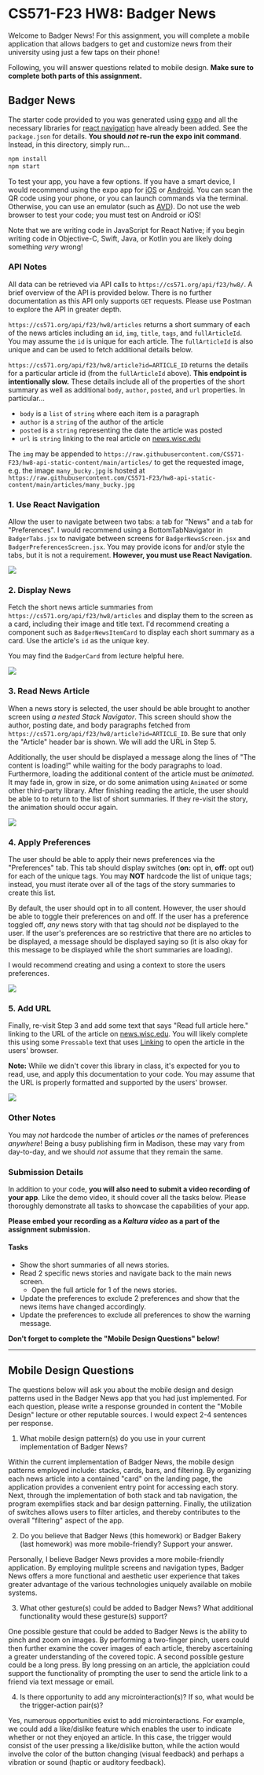 
# CS571-F23 HW8: Badger News

Welcome to Badger News! For this assignment, you will complete a mobile application that allows badgers to get and customize news from their university using just a few taps on their phone!

Following, you will answer questions related to mobile design.  **Make sure to complete both parts of this assignment.**

## Badger News

The starter code provided to you was generated using [expo](https://expo.dev/) and all the necessary libraries for [react navigation](https://reactnavigation.org/) have already been added. See the `package.json` for details. **You should *not* re-run the expo init command**. Instead, in this directory, simply run...

```bash
npm install
npm start
```

To test your app, you have a few options. If you have a smart device, I would recommend using the expo app for [iOS](https://apps.apple.com/us/app/expo-go/id982107779) or [Android](https://play.google.com/store/apps/details?id=host.exp.exponent&hl=en_US&gl=US). You can scan the QR code using your phone, or you can launch commands via the terminal. Otherwise, you can use an emulator (such as [AVD](https://developer.android.com/studio/run/emulator)). Do not use the web browser to test your code; you must test on Android or iOS!

Note that we are writing code in JavaScript for React Native; if you begin writing code in Objective-C, Swift, Java, or Kotlin you are likely doing something *very* wrong!

### API Notes

All data can be retrieved via API calls to `https://cs571.org/api/f23/hw8/`. A brief overview of the API is provided below. There is no further documentation as this API only supports `GET` requests. Please use Postman to explore the API in greater depth.

`https://cs571.org/api/f23/hw8/articles` returns a short summary of each of the news articles including an `id`, `img`, `title`, `tags`, and `fullArticleId`. You may assume the `id` is unique for each article. The `fullArticleId` is also unique and can be used to fetch additional details below.

`https://cs571.org/api/f23/hw8/article?id=ARTICLE_ID` returns the details for a particular article id (from the `fullArticleId` above). **This endpoint is intentionally slow.** These details include all of the properties of the short summary as well as additional `body`, `author`, `posted`, and `url` properties. In particular...

 - `body` is a `list` of `string` where each item is a paragraph
 - `author` is a `string` of the author of the article
 - `posted` is a `string` representing the date the article was posted
 - `url` is `string` linking to the real article on [news.wisc.edu](https://news.wisc.edu/)

 The `img` may be appended to `https://raw.githubusercontent.com/CS571-F23/hw8-api-static-content/main/articles/` to get the requested image, e.g. the image `many_bucky.jpg` is hosted at `https://raw.githubusercontent.com/CS571-F23/hw8-api-static-content/main/articles/many_bucky.jpg`

### 1. Use React Navigation

Allow the user to navigate between two tabs: a tab for "News" and a tab for "Preferences". I would recommend using a BottomTabNavigator in `BadgerTabs.jsx` to navigate between screens for `BadgerNewsScreen.jsx` and `BadgerPreferencesScreen.jsx`. You may provide icons for and/or style the tabs, but it is not a requirement. **However, you must use React Navigation.**

![](_figures/Step1.png)

### 2. Display News

Fetch the short news article summaries from `https://cs571.org/api/f23/hw8/articles` and display them to the screen as a card, including their image and title text. I'd recommend creating a component such as `BadgerNewsItemCard` to display each short summary as a card. Use the article's `id` as the unique key.

You may find the `BadgerCard` from lecture helpful here.

![](_figures/Step2.png)

### 3. Read News Article

When a news story is selected, the user should be able brought to another screen using *a nested Stack Navigator*. This screen should show the author, posting date, and body paragraphs fetched from `https://cs571.org/api/f23/hw8/article?id=ARTICLE_ID`. Be sure that only the "Article" header bar is shown. We will add the URL in Step 5.

Additionally, the user should be displayed a message along the lines of "The content is loading!" while waiting for the body paragraphs to load. Furthermore, loading the additional content of the article must be *animated*. It may fade in, grow in size, or do some animation using `Animated` or some other third-party library. After finishing reading the article, the user should be able to to return to the list of short summaries. If they re-visit the story, the animation should occur again.

![](_figures/Step3.png)

### 4. Apply Preferences

The user should be able to apply their news preferences via the "Preferences" tab. This tab should display switches (**on:** opt in, **off:** opt out) for each of the unique tags. You may **NOT** hardcode the list of unique tags; instead, you must iterate over all of the tags of the story summaries to create this list.

By default, the user should opt in to all content. However, the user should be able to toggle their preferences on and off. If the user has a preference toggled off, *any* news story with that tag should *not* be displayed to the user. If the user's preferences are so restrictive that there are no articles to be displayed, a message should be displayed saying so (it is also okay for this message to be displayed while the short summaries are loading).

I would recommend creating and using a context to store the users preferences.

![](_figures/Step4.png)

### 5. Add URL

Finally, re-visit Step 3 and add some text that says "Read full article here." linking to the URL of the article on [news.wisc.edu](https://news.wisc.edu/). You will likely complete this using some `Pressable` text that uses [Linking](https://reactnative.dev/docs/linking#example) to open the article in the users' browser.

**Note:** While we didn't cover this library in class, it's expected for you to read, use, and apply this documentation to your code. You may assume that the URL is properly formatted and supported by the users' browser.

![](_figures/Step5.png)

### Other Notes

You may *not* hardcode the number of articles *or* the names of preferences *anywhere*! Being a busy publishing firm in Madison, these may vary from day-to-day, and we should *not* assume that they remain the same.

### Submission Details
In addition to your code, **you will also need to submit a video recording of your app**. Like the demo video, it should cover all the tasks below. Please thoroughly demonstrate all tasks to showcase the capabilities of your app.

**Please embed your recording as a *Kaltura video* as a part of the assignment submission.**

#### Tasks 
 - Show the short summaries of all news stories.
 - Read 2 specific news stories and navigate back to the main news screen.
   - Open the full article for 1 of the news stories.
 - Update the preferences to exclude 2 preferences and show that the news items have changed accordingly.
 - Update the preferences to exclude all preferences to show the warning message.

**Don't forget to complete the "Mobile Design Questions" below!**

___

## Mobile Design Questions

The questions below will ask you about the mobile design and design patterns used in the Badger News app that you had just implemented. For each question, please write a response grounded in content the "Mobile Design" lecture or other reputable sources. I would expect 2-4 sentences per response.

1. What mobile design pattern(s) do you use in your current implementation of Badger News?

Within the current implementation of Badger News, the mobile design patterns employed include: stacks, cards, bars, and filtering. By organizing each news article into a contained "card" on the landing page, the application provides a convenient entry point for accessing each story. Next, through the implementation of both stack and tab navigation, the program exemplifies stack and bar design patterning. Finally, the utilization of switches allows users to filter articles, and thereby contributes to the overall "filtering" aspect of the app.

2. Do you believe that Badger News (this homework) or Badger Bakery (last homework) was more mobile-friendly? Support your answer.

Personally, I believe Badger News provides a more mobile-friendly application. By employing mulitple screens and navigation types, Badger News offers a more functional and aesthetic user experience that takes greater advantage of the various technologies uniquely available on mobile systems.

3. What other gesture(s) could be added to Badger News? What additional functionality would these gesture(s) support?

One possible gesture that could be added to Badger News is the ability to pinch and zoom on images. By performing a two-finger pinch, users could then further examine the cover images of each article, thereby ascertaining a greater understanding of the covered topic. A second possible gesture could be a long press. By long pressing on an article, the applciation could support the functionality of prompting the user to send the article link to a friend via text message or email.

4. Is there opportunity to add any microinteraction(s)? If so, what would be the trigger-action pair(s)?

Yes, numerous opportunities exist to add microinteractions. For example, we could add a like/dislike feature which enables the user to indicate whether or not they enjoyed an article. In this case, the trigger would consist of the user pressing a like/dislike button, while the action would involve the color of the button changing (visual feedback) and perhaps a vibration or sound (haptic or auditory feedback).